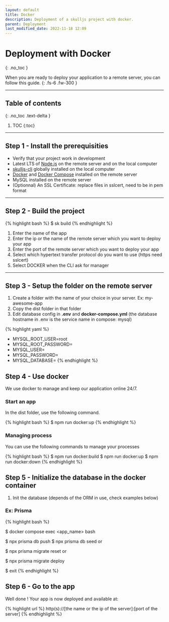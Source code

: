```yaml
---
layout: default
title: Docker
description: Deployment of a skulljs project with docker.
parent: Deployment
last_modified_date: 2022-11-18 12:09
---
```


# Deployment with Docker
{: .no_toc }

When you are ready to deploy your application to a remote server, you can follow this guide.
{: .fs-6 .fw-300 }

---

## Table of contents
{: .no_toc  .text-delta }

1. TOC
{:toc}

---

## Step 1 - Install the prerequisities

- Verify that your project work in development
- Latest LTS of [Node.js](https://nodejs.org/en/) on the remote server and on the local computer
- [skulljs-cli](https://www.npmjs.com/package/@skulljs/cli) globally installed on the local computer
- [Docker](https://docs.docker.com/engine/install/) and [Docker Compose](https://docs.docker.com/compose/install/) installed on the remote server
- MySQL installed on the remote server
- (Optionnal) An SSL Certificate: replace files in sslcert, need to be in pem format

---

## Step 2 - Build the project

{% highlight bash %}
$ sk build
{% endhighlight %}

1. Enter the name of the app
1. Enter the ip or the name of the remote server which you want to deploy your app
1. Enter the port of the remote server which you want to deploy your app
1. Select which hypertext transfer protocol do you want to use (https need sslcert)
1. Select DOCKER when the CLI ask for manager

---

## Step 3 - Setup the folder on the remote server

1. Create a folder with the name of your choice in your server. Ex: my-awesome-app
1. Copy the dist folder in that folder
1. Edit database config in **.env** and **docker-compose.yml** (the database hostname in .env is the service name in compose: mysql)

{% highlight yaml %}
- MYSQL_ROOT_USER=root
- MYSQL_ROOT_PASSWORD=
- MYSQL_USER=
- MYSQL_PASSWORD=
- MYSQL_DATABASE=
{% endhighlight %}

## Step 4 - Use docker

We use docker to manage and keep our application online 24/7.

### Start an app

In the dist folder, use the following command.

{% highlight bash %}
$ npm run docker:up
{% endhighlight %}

### Managing process

You can use the following commands to manage your processes

{% highlight bash %}
$ npm run docker:build
$ npm run docker:up
$ npm run docker:down
{% endhighlight %}

## Step 5 - Initialize the database in the docker container

1. Init the database (depends of the ORM in use, check examples below)

### Ex: Prisma

{% highlight bash %}
<!-- Enter docker container -->
$ docker compose exec <app_name> bash

<!-- Classic -->
$ npx prisma db push
$ npx prisma db seed
or
<!-- With migration -->
$ npx prisma migrate reset
or
<!-- Only migrate change -->
$ npx prisma migrate deploy

<!-- Exit docker container -->
$ exit
{% endhighlight %}

## Step 6 - Go to the app

Well done ! Your app is now deployed and available at:

{% highlight url %}
http(s)://[the name or the ip of the server]:[port of the server]
{% endhighlight %}
